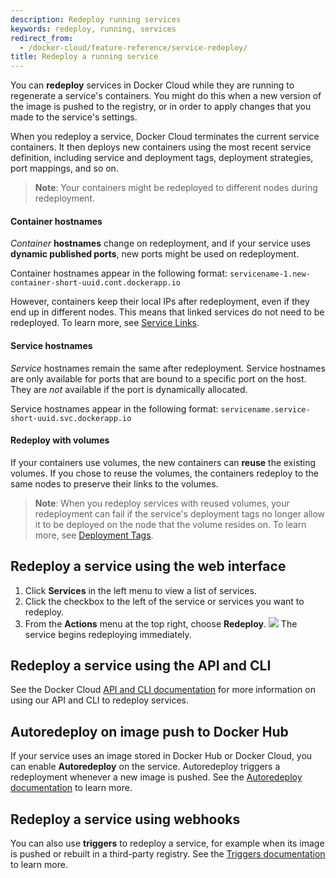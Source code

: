 ```yaml
---
description: Redeploy running services
keywords: redeploy, running, services
redirect_from:
  - /docker-cloud/feature-reference/service-redeploy/
title: Redeploy a running service
---
```

You can **redeploy** services in Docker Cloud while they are running to regenerate a service's containers. You might do this when a new version of the image is pushed to the registry, or in order to apply changes that you made to the service's settings.

When you redeploy a service, Docker Cloud terminates the current service containers. It then deploys new containers using the most recent service definition, including service and deployment tags, deployment strategies, port mappings, and so on.

> **Note**: Your containers might be redeployed to different nodes during redeployment.

#### Container hostnames

*Container* **hostnames** change on redeployment, and if your service uses **dynamic published ports**, new ports might be used on redeployment.

Container hostnames appear in the following format: `servicename-1.new-container-short-uuid.cont.dockerapp.io`

However, containers keep their local IPs after redeployment, even if they end up in different nodes. This means that linked services do not need to be redeployed. To learn more, see [Service Links](service-links.md).

#### Service hostnames

*Service* hostnames remain the same after redeployment. Service hostnames are only available for ports that are bound to a specific port on the host. They are *not* available if the port is dynamically allocated.

Service hostnames appear in the following format: `servicename.service-short-uuid.svc.dockerapp.io`

#### Redeploy with volumes

If your containers use volumes, the new containers can **reuse** the existing volumes. If you chose to reuse the volumes, the containers redeploy to the same nodes to preserve their links to the volumes.

> **Note**: When you redeploy services with reused volumes, your redeployment can fail if the service's deployment tags no longer allow it to be deployed on the node that the volume resides on. To learn more, see [Deployment Tags](deploy-tags.md).

## Redeploy a service using the web interface

1. Click **Services** in the left menu to view a list of services.
2. Click the checkbox to the left of the service or services you want to redeploy.
3. From the **Actions** menu at the top right, choose **Redeploy**. ![](images/redeploy-service.png) The service begins redeploying immediately.

<!-- DCUI-732, DCUI-728
3. If the container uses volumes, choose whether to reuse them.
4. Click **OK** on the confirmation dialog to start the redeployment.-->

## Redeploy a service using the API and CLI

See the Docker Cloud [API and CLI documentation](/apidocs/docker-cloud.md#redeploy-a-service) for more information on using our API and CLI to redeploy services.

## Autoredeploy on image push to Docker Hub

If your service uses an image stored in Docker Hub or Docker Cloud, you can enable **Autoredeploy** on the service. Autoredeploy triggers a redeployment whenever a new image is pushed. See the [Autoredeploy documentation](auto-redeploy.md) to learn more.

## Redeploy a service using webhooks

You can also use **triggers** to redeploy a service, for example when its image is pushed or rebuilt in a third-party registry. See the [Triggers documentation](triggers.md) to learn more.